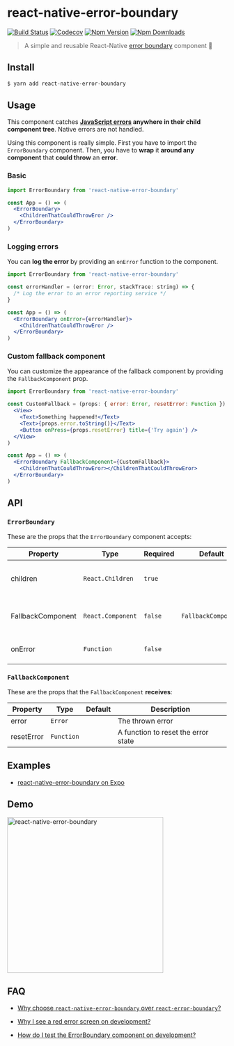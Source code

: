# react-native-error-boundary

[![Build Status](https://img.shields.io/github/workflow/status/carloscuesta/react-native-error-boundary/CI?style=flat-square)](https://github.com/carloscuesta/react-native-error-boundary/actions?query=workflow%3ACI+branch%3Amaster)
[![Codecov](https://img.shields.io/codecov/c/github/carloscuesta/react-native-error-boundary.svg?style=flat-square)](https://codecov.io/gh/carloscuesta/react-native-error-boundary)
[![Npm Version](https://img.shields.io/npm/v/react-native-error-boundary.svg?style=flat-square)](https://www.npmjs.com/package/react-native-error-boundary)
[![Npm Downloads](https://img.shields.io/npm/dt/react-native-error-boundary.svg?style=flat-square)](https://www.npmjs.com/package/react-native-error-boundary)

> A simple and reusable React-Native [error boundary](https://reactjs.org/docs/error-boundaries.html#introducing-error-boundaries) component 🐛

## Install

```bash
$ yarn add react-native-error-boundary
```

## Usage

This component catches **[JavaScript errors](https://github.com/carloscuesta/react-native-error-boundary/issues/5#issuecomment-523809153) anywhere in their child component tree**. Native errors are not handled.

Using this component is really simple. First you have to import the `ErrorBoundary`
component. Then, you have to **wrap** it **around any component** that
**could throw** an **error**.

### Basic

```jsx
import ErrorBoundary from 'react-native-error-boundary'

const App = () => (
  <ErrorBoundary>
    <ChildrenThatCouldThrowEror />
  </ErrorBoundary>
)
```

### Logging errors

You can **log the error** by providing an `onError` function to the component.

```jsx
import ErrorBoundary from 'react-native-error-boundary'

const errorHandler = (error: Error, stackTrace: string) => {
  /* Log the error to an error reporting service */
}

const App = () => (
  <ErrorBoundary onError={errorHandler}>
    <ChildrenThatCouldThrowEror />
  </ErrorBoundary>
)
```

### Custom fallback component

You can customize the appearance of the fallback component by providing the `FallbackComponent` prop.

```jsx
import ErrorBoundary from 'react-native-error-boundary'

const CustomFallback = (props: { error: Error, resetError: Function }) => (
  <View>
    <Text>Something happened!</Text>
    <Text>{props.error.toString()}</Text>
    <Button onPress={props.resetError} title={'Try again'} />
  </View>
)

const App = () => (
  <ErrorBoundary FallbackComponent={CustomFallback}>
    <ChildrenThatCouldThrowEror></ChildrenThatCouldThrowEror>
  </ErrorBoundary>
)
```

## API

### `ErrorBoundary`

These are the props that the `ErrorBoundary` component accepts:

| Property          | Type              | Required | Default             | Description                        |
|-------------------|-------------------|----------|---------------------|------------------------------------|
| children          | `React.Children`  | `true`   |                     | Components that may throw an error |
| FallbackComponent | `React.Component` | `false`  | `FallbackComponent` | UI rendered when there's an error  |
| onError           | `Function`        | `false`  |                     | Function for logging the error     |

### `FallbackComponent`

These are the props that the `FallbackComponent` **receives**:

| Property   | Type       | Default | Description                         |
|------------|------------|---------|-------------------------------------|
| error      | `Error`    |         | The thrown error                    |
| resetError | `Function` |         | A function to reset the error state |

## Examples

- [react-native-error-boundary on Expo](https://snack.expo.io/@carloscuesta/react-native-error-boundary)

## Demo

<img
  src='https://user-images.githubusercontent.com/7629661/52532748-d8758400-2d29-11e9-80a0-15182517271c.gif'
  alt='react-native-error-boundary'
  width='358px'
/>

## FAQ

- [Why choose `react-native-error-boundary` over `react-error-boundary`?](FAQ.md#why-choose-react-native-error-boundary-over-react-error-boundary)

- [Why I see a red error screen on development?](FAQ.md#why-i-see-a-red-error-screen-on-development)

- [How do I test the ErrorBoundary component on development?](FAQ.md#how-do-i-test-the-errorboundary-component-on-development)

